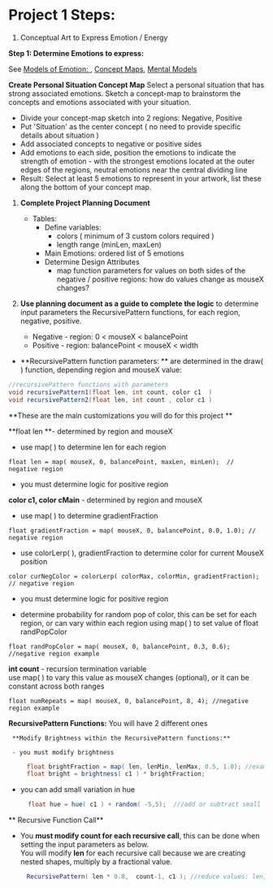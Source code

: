 # Project 1 Steps:

1. Conceptual Art to Express Emotion / Energy 
   
**Step 1: Determine Emotions to express:**

See [Models of Emotion: ](/modeling-emotions.md), [Concept Maps](https://en.wikipedia.org/wiki/Concept_map), [Mental Models](https://en.wikipedia.org/wiki/Mental_model)

**Create Personal Situation Concept Map**
Select a personal situation that has strong associated emotions.  Sketch a concept-map to brainstorm the concepts and emotions associated with your situation.

* Divide your concept-map sketch into 2 regions:  Negative, Positive
* Put 'Situation' as the center concept \( no need to provide specific details about situation \)
* Add associated concepts to negative or positive sides
* Add emotions to each side, position the emotions to indicate the strength of emotion - with the strongest emotions located at the outer edges of the regions, neutral emotions near the central dividing line 
* Result:  Select at least 5 emotions to represent in your artwork, list these along the bottom of your concept map. 

1. **Complete Project Planning Document**

   * Tables:
     * Define variables: 
       * colors ( minimum of 3 custom colors required )
       * length range \(minLen, maxLen\)
     * Main Emotions: ordered list of 5 emotions
     * Determine Design Attributes
       * map function parameters for values on both sides of the negative / positive regions: how do values change as mouseX changes?

2. **Use planning document as a guide to complete the logic** to determine input parameters the RecursivePattern functions, for each region, negative, positive.

   * Negative - region:  0 &lt; mouseX &lt; balancePoint
   * Positive - region: balancePoint &lt; mouseX &lt; width

* **RecursivePattern function parameters:  ** are determined in the draw\( \) function, depending region and mouseX value: 

```java
//recursivePattern functions with parameters
void recursivePattern1(float len, int count, color c1  )
void recursivePattern2(float len, int count , color c1 )
```

**These are the main customizations you will do for this project **

**float len **- determined by region and mouseX

- use map\( \) to determine len for each region

`float len = map( mouseX, 0, balancePoint, maxLen, minLen);  // negative region`

- you must determine logic for positive region



**color c1, color cMain** - determined by region and mouseX

  - use map\( \) to determine gradientFraction

`float gradientFraction = map( mouseX, 0, balancePoint, 0.0, 1.0); // negative region`
  * use colorLerp\( \), gradientFraction to determine color for current MouseX position

`color curNegColor = colorLerp( colorMax, colorMin, gradientFraction); // negative region`
  * you must determine logic for positive region

  * determine probability for random pop of color, this can be set for each region, or can vary within each region using map\( \) to set value of float randPopColor

  `float randPopColor = map( mouseX, 0, balancePoint, 0.3, 0.6); //negative region example`

**int count** - recursion termination variable   
    use map\( \) to vary this value as mouseX changes \(optional\), or it can be constant across both ranges

`float numRepeats = map( mouseX, 0, balancePoint, 8, 4); //negative region example`

**RecursivePattern Functions:** You will have 2 different ones

```
 **Modify Brightness within the RecursivePattern functions:**

 - you must modify brightness   
```

```java
     float brightFraction = map( len, lenMin, lenMax, 0.5, 1.0); //example
     float bright = brightness( c1 ) * brightFraction;
```

* you can add small variation in hue

  ```java
    float hue = hue( c1 ) + random( -5,5);  ///add or subtract small amount to get analogous colors
  ```

** Recursive Function Call**  
   - You **must modify count for each recursive call**, this can be done when setting the input parameters as below.  
   You will modify **len** for each recursive call because we are creating nested shapes, multiply by a fractional value.

```java
     RecursivePattern( len * 0.8,  count-1, c1 ); //reduce values: len, count
```



